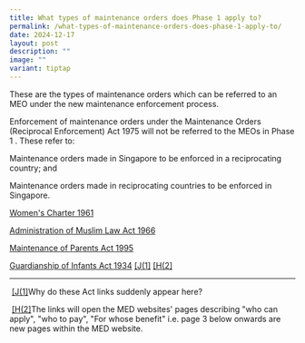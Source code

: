 ```yaml
---
title: What types of maintenance orders does Phase 1 apply to?
permalink: /what-types-of-maintenance-orders-does-phase-1-apply-to/
date: 2024-12-17
layout: post
description: ""
image: ""
variant: tiptap
---
```

<p>These are the types of maintenance orders which can be referred to an
MEO under the new maintenance enforcement process.</p>
<p>Enforcement of maintenance orders under the Maintenance Orders (Reciprocal
Enforcement) Act 1975 will not be referred to the MEOs in Phase 1 . These
refer to:</p>
<p>Maintenance orders made in Singapore to be enforced in a reciprocating
country; and</p>
<p>Maintenance orders made in reciprocating countries to be enforced in Singapore.</p>
<p><a href="https://staging.d2rudvgarph4ka.amplifyapp.com/women-s-charter-1961/" rel="noopener noreferrer nofollow" target="_blank">Women's Charter 1961</a>
</p>
<p><a href="https://staging.d2rudvgarph4ka.amplifyapp.com/administration-of-muslim-law-act-1966/" rel="noopener noreferrer nofollow" target="_blank">Administration of Muslim Law Act 1966</a>
</p>
<p><a href="https://staging.d2rudvgarph4ka.amplifyapp.com/maintenance-of-parents-act-1995/" rel="noopener noreferrer nofollow" target="_blank">Maintenance of Parents Act 1995</a>
</p>
<p><a href="https://staging.d2rudvgarph4ka.amplifyapp.com/guardianship-of-infants-act-1934/" rel="noopener noreferrer nofollow" target="_blank">Guardianship of Infants Act 1934</a>
<a href="#_msocom_1" class="msocomanchor" rel="noopener noreferrer nofollow" target="_blank">[J(1]</a>&nbsp;<a href="#_msocom_2" class="msocomanchor" rel="noopener noreferrer nofollow" target="_blank">[H(2]</a>&nbsp;</p>
<hr>
<p>&nbsp;<a href="#_msoanchor_1" class="msocomoff" rel="noopener noreferrer nofollow" target="_blank">[J(1]</a>Why do these Act links suddenly appear here?</p>
<p>&nbsp;<a href="#_msoanchor_2" class="msocomoff" rel="noopener noreferrer nofollow" target="_blank">[H(2]</a>The links will open the MED websites' pages
describing "who can apply", "who to pay", "For whose benefit" i.e. page
3 below onwards are new pages within the MED website.</p>